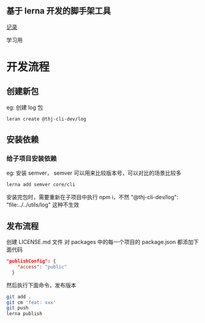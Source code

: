## 基于 lerna 开发的脚手架工具

[记录](https://www.wolai.com/ftQ9aTJVQwQmsdmQHVZDyQ)

学习用

# 开发流程

## 创建新包

eg: 创建 log 包

```bash
leran create @thj-cli-dev/log
```

## 安装依赖

### 给子项目安装依赖

eg: 安装 semver， semver 可以用来比较版本号，可以对比的场景比较多

```bash
lerna add semver core/cli
```

安装完包时，需要重新在子项目中执行 npm i，不然 "@thj-cli-dev/log": "file:../../utils/log" 这种不生效

## 发布流程

创建 LICENSE.md 文件
对 packages 中的每一个项目的 package.json 都添加下面代码

```json
"publishConfig": {
    "access": "public"
  }
```

然后执行下面命令，发布版本

```bash
git add .
git cm 'feat: xxx'
git push
lerna publish
```
